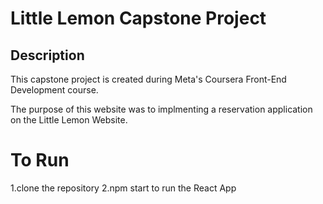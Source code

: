 # Little Lemon Capstone Project

## Description

This capstone project is created during Meta's Coursera Front-End Development course.

The purpose of this website was to implmenting a reservation application on the Little Lemon Website.

# To Run
1.clone the repository
2.npm start to run the React App
